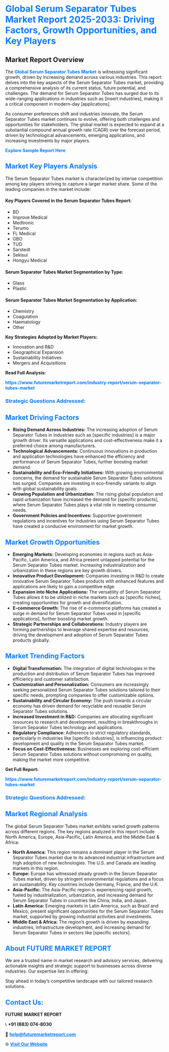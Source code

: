<h1 style="color: #007BFF;">Global Serum Separator Tubes Market Report 2025-2033: Driving Factors, Growth Opportunities, and Key Players</h1>

<section id="overview">
<h2>Market Report Overview</h2>
<p>The <a href="https://www.futuremarketreport.com/industry-report/serum-separator-tubes-market" style="color: #007BFF; text-decoration: none;"><strong>Global Serum Separator Tubes Market</strong></a> is witnessing significant growth, driven by increasing demand across various industries. This report delves into the key aspects of the Serum Separator Tubes market, providing a comprehensive analysis of its current status, future potential, and challenges. The demand for Serum Separator Tubes has surged due to its wide-ranging applications in industries such as [insert industries], making it a critical component in modern-day [applications].</p>
<p>As consumer preferences shift and industries innovate, the Serum Separator Tubes market continues to evolve, offering both challenges and opportunities for stakeholders. The global market is expected to expand at a substantial compound annual growth rate (CAGR) over the forecast period, driven by technological advancements, emerging applications, and increasing investments by major players.</p>
</section>

<section id="overview">
<p><a href="https://www.futuremarketreport.com/request-sample/reportId=79534" style="color: #007BFF; text-decoration: none;"><strong>Explore Sample Report Here</strong></a></p>
</section>

<section id="key-players">
<h2 style="color: #007BFF;">Market Key Players Analysis</h2>
<p>The Serum Separator Tubes market is characterized by intense competition among key players striving to capture a larger market share. Some of the leading companies in the market include:</p>
<h4>Key Players Covered in the Serum Separator Tubes Report:</h4>
<ul><li>BD</li><li>Improve Medical</li><li>Medtronic</li><li>Terumo</li><li>FL Medical</li><li>GBO</li><li>TUD</li><li>Sarstedt</li><li>Sekisui</li><li>Hongyu Medical</li></ul>
<h4>Serum Separator Tubes Market Segmentation by Type:</h4>
<ul><li>Glass</li><li>Plastic</li></ul>

<h4>Serum Separator Tubes Market Segmentation by Application:</h4>
<ul><li>Chemistry</li><li>Coagulation</li><li>Haematology</li><li>Other</li></ul>
<p><strong>Key Strategies Adopted by Market Players:</strong></p>
<ul>
<li>Innovation and R&D</li>
<li>Geographical Expansion</li>
<li>Sustainability Initiatives</li>
<li>Mergers and Acquisitions</li>
</ul>
</section>

<section>
<p><strong>Read Full Analysis: </strong></p><a href="https://www.futuremarketreport.com/industry-report/serum-separator-tubes-market" style="color: #007BFF; text-decoration: none;"><strong>https://www.futuremarketreport.com/industry-report/serum-separator-tubes-market</strong></a>
<h3 style="color: #007BFF;">Strategic Questions Addressed:</h3>
</section>

<section id="driving-factors">
<h2 style="color: #007BFF;">Market Driving Factors</h2>
<ul>
<li><strong>Rising Demand Across Industries:</strong> The increasing adoption of Serum Separator Tubes in industries such as [specific industries] is a major growth driver. Its versatile applications and cost-effectiveness make it a preferred choice among manufacturers.</li>
<li><strong>Technological Advancements:</strong> Continuous innovations in production and application technologies have enhanced the efficiency and performance of Serum Separator Tubes, further boosting market demand.</li>
<li><strong>Sustainability and Eco-Friendly Initiatives:</strong> With growing environmental concerns, the demand for sustainable Serum Separator Tubes solutions has surged. Companies are investing in eco-friendly variants to align with global sustainability goals.</li>
<li><strong>Growing Population and Urbanization:</strong> The rising global population and rapid urbanization have increased the demand for [specific products], where Serum Separator Tubes plays a vital role in meeting consumer needs.</li>
<li><strong>Government Policies and Incentives:</strong> Supportive government regulations and incentives for industries using Serum Separator Tubes have created a conducive environment for market growth.</li>
</ul>
</section>

<section id="growth-opportunities">
<h2 style="color: #007BFF;">Market Growth Opportunities</h2>
<ul>
<li><strong>Emerging Markets:</strong> Developing economies in regions such as Asia-Pacific, Latin America, and Africa present untapped potential for the Serum Separator Tubes market. Increasing industrialization and urbanization in these regions are key growth drivers.</li>
<li><strong>Innovative Product Development:</strong> Companies investing in R&D to create innovative Serum Separator Tubes products with enhanced features and applications are likely to gain a competitive edge.</li>
<li><strong>Expansion into Niche Applications:</strong> The versatility of Serum Separator Tubes allows it to be utilized in niche markets such as [specific niches], creating opportunities for growth and diversification.</li>
<li><strong>E-commerce Growth:</strong> The rise of e-commerce platforms has created a surge in demand for Serum Separator Tubes used in [specific applications], further boosting market growth.</li>
<li><strong>Strategic Partnerships and Collaborations:</strong> Industry players are forming partnerships to leverage shared expertise and resources, driving the development and adoption of Serum Separator Tubes products globally.</li>
</ul>
</section>

<section id="trending-factors">
<h2 style="color: #007BFF;">Market Trending Factors</h2>
<ul>
<li><strong>Digital Transformation:</strong> The integration of digital technologies in the production and distribution of Serum Separator Tubes has improved efficiency and customer satisfaction.</li>
<li><strong>Customization and Personalization:</strong> Consumers are increasingly seeking personalized Serum Separator Tubes solutions tailored to their specific needs, prompting companies to offer customizable options.</li>
<li><strong>Sustainability and Circular Economy:</strong> The push towards a circular economy has driven demand for recyclable and reusable Serum Separator Tubes solutions.</li>
<li><strong>Increased Investment in R&D:</strong> Companies are allocating significant resources to research and development, resulting in breakthroughs in Serum Separator Tubes technology and applications.</li>
<li><strong>Regulatory Compliance:</strong> Adherence to strict regulatory standards, particularly in industries like [specific industries], is influencing product development and quality in the Serum Separator Tubes market.</li>
<li><strong>Focus on Cost-Effectiveness:</strong> Businesses are exploring cost-efficient Serum Separator Tubes solutions without compromising on quality, making the market more competitive.</li>
</ul>
</section>

<section>
<p><strong>Get Full Report: </strong></p><a href="https://www.futuremarketreport.com/industry-report/serum-separator-tubes-market" style="color: #007BFF; text-decoration: none;"><strong>https://www.futuremarketreport.com/industry-report/serum-separator-tubes-market</strong></a>
<h3 style="color: #007BFF;">Strategic Questions Addressed:</h3>
</section>


<section id="regional-analysis">
<h2 style="color: #007BFF;">Market Regional Analysis</h2>
<p>The global Serum Separator Tubes market exhibits varied growth patterns across different regions. The key regions analyzed in this report include North America, Europe, Asia-Pacific, Latin America, and the Middle East & Africa:</p>
<ul>
<li><strong>North America:</strong> This region remains a dominant player in the Serum Separator Tubes market due to its advanced industrial infrastructure and high adoption of new technologies. The U.S. and Canada are leading markets in this region.</li>
<li><strong>Europe:</strong> Europe has witnessed steady growth in the Serum Separator Tubes market, driven by stringent environmental regulations and a focus on sustainability. Key countries include Germany, France, and the U.K.</li>
<li><strong>Asia-Pacific:</strong> The Asia-Pacific region is experiencing rapid growth, fueled by industrialization, urbanization, and increasing demand for Serum Separator Tubes in countries like China, India, and Japan.</li>
<li><strong>Latin America:</strong> Emerging markets in Latin America, such as Brazil and Mexico, present significant opportunities for the Serum Separator Tubes market, supported by growing industrial activities and investments.</li>
<li><strong>Middle East & Africa:</strong> The region’s growth is driven by expanding industries, infrastructure development, and increasing demand for Serum Separator Tubes in sectors like [specific sectors].</li>
</ul>
</section>

<footer>
<h2 style="color: #007BFF;">About FUTURE MARKET REPORT</h2>
<p>We are a trusted name in market research and advisory services, delivering actionable insights and strategic support to businesses across diverse industries. Our expertise lies in offering:</p>

<p>Stay ahead in today’s competitive landscape with our tailored research solutions.</p>

<h2 style="color: #007BFF;">Contact Us:</h2>
<p><strong>FUTURE MARKET REPORT</strong></p>
<p>📞 <strong>+91 (883) 074-8030</strong></p>
<p>📧 <strong><a href="mailto:help@futuremarketreport.com" style="color: #007BFF;">help@futuremarketreport.com</a></strong></p>
<p>🌐 <strong><a href="https://www.futuremarketreport.com/" style="color: #007BFF;">Visit Our Website</a></strong></p>
</footer>